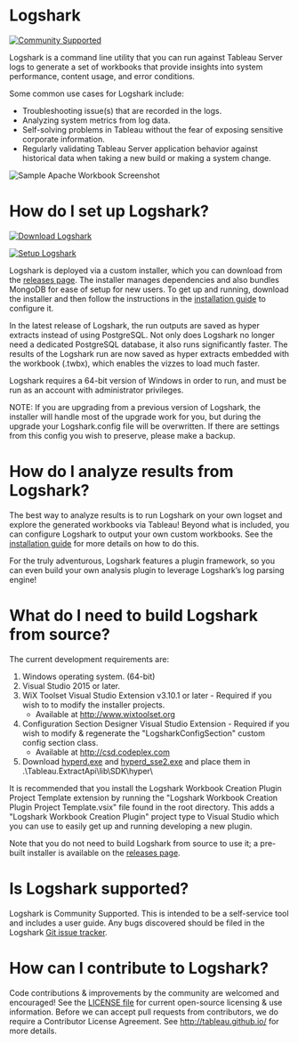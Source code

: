 # Logshark
[![Community Supported](https://img.shields.io/badge/Support%20Level-Community%20Supported-457387.svg)](https://www.tableau.com/support-levels-it-and-developer-tools)

Logshark is a command line utility that you can run against Tableau Server logs to generate a set of workbooks that provide insights into system performance, content usage, and error conditions.

Some common use cases for Logshark include: 
  * Troubleshooting issue(s) that are recorded in the logs. 
  * Analyzing system metrics from log data. 
  * Self-solving problems in Tableau without the fear of exposing sensitive corporate information. 
  * Regularly validating Tableau Server application behavior against historical data when taking a new build or making a system change.
  
![Sample Apache Workbook Screenshot](/Logshark.CLI/Resources/SampleScreenshot.png)

# How do I set up Logshark?

[![Download Logshark](https://img.shields.io/badge/Download%20Logshark-Version%203.0-blue.svg)](https://github.com/tableau/Logshark/releases/download/v3.0/Setup_Logshark_v3.0.exe)

[![Setup Logshark](https://img.shields.io/badge/Setup%20Logshark-Installation%20and%20User%20Guide-lightgrey.svg)](https://tableau.github.io/Logshark/)

Logshark is deployed via a custom installer, which you can download from the [releases page](https://github.com/tableau/Logshark/releases/latest).  The installer manages dependencies and also bundles MongoDB for ease of setup for new users. To get up and running, download the installer and then follow the instructions in the [installation guide](https://tableau.github.io/Logshark/) to configure it.

In the latest release of Logshark, the run outputs are saved as hyper extracts instead of using PostgreSQL. Not only does Logshark no longer need a dedicated PostgreSQL database, it also runs significantly faster. The results of the Logshark run are now saved as hyper extracts embedded with the workbook (.twbx), which enables the vizzes to load much faster.

Logshark requires a 64-bit version of Windows in order to run, and must be run as an account with administrator privileges.

NOTE: If you are upgrading from a previous version of Logshark, the installer will handle most of the upgrade work for you, but during the upgrade your Logshark.config file will be overwritten.  If there are settings from this config you wish to preserve, please make a backup.

# How do I analyze results from Logshark?

The best way to analyze results is to run Logshark on your own logset and explore the generated workbooks via Tableau! Beyond what is included, you can configure Logshark to output your own custom workbooks. See the [installation guide](https://tableau.github.io/Logshark/) for more details on how to do this.

For the truly adventurous, Logshark features a plugin framework, so you can even build your own analysis plugin to leverage Logshark’s log parsing engine!

# What do I need to build Logshark from source?

The current development requirements are:

1. Windows operating system. (64-bit)
2. Visual Studio 2015 or later.
3. WiX Toolset Visual Studio Extension v3.10.1 or later - Required if you wish to to modify the installer projects.
   * Available at http://www.wixtoolset.org
4. Configuration Section Designer Visual Studio Extension - Required if you wish to modify & regenerate the "LogsharkConfigSection" custom config section class.
    * Available at http://csd.codeplex.com
5. Download [hyperd.exe](https://github.com/tableau/Logshark/releases/download/v3.0/hyperd.exe) and [hyperd_sse2.exe](https://github.com/tableau/Logshark/releases/download/v3.0/hyperd_sse2.exe) and place them in .\Tableau.ExtractApi\lib\SDK\hyper\

It is recommended that you install the Logshark Workbook Creation Plugin Project Template extension by running the "Logshark Workbook Creation Plugin Project Template.vsix" file found in the root directory.  This adds a "Logshark Workbook Creation Plugin" project type to Visual Studio which you can use to easily get up and running developing a new plugin.

Note that you do not need to build Logshark from source to use it; a pre-built installer is available on the [releases page](https://github.com/tableau/Logshark/releases/latest).

# Is Logshark supported?

Logshark is Community Supported. This is intended to be a self-service tool and includes a user guide. Any bugs discovered should be filed in the Logshark [Git issue tracker](https://github.com/tableau/Logshark/issues).

# How can I contribute to Logshark?

Code contributions & improvements by the community are welcomed and encouraged! See the [LICENSE file](https://github.com/tableau/Logshark/blob/master/LICENSE) for current open-source licensing & use information.  Before we can accept pull requests from contributors, we do require a Contributor License Agreement.  See http://tableau.github.io/ for more details.
